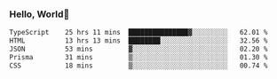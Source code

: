 
### Hello, World🐤

<!--START_SECTION:waka-->

```txt
TypeScript    25 hrs 11 mins  ███████████████▓░░░░░░░░░   62.01 %
HTML          13 hrs 13 mins  ████████░░░░░░░░░░░░░░░░░   32.56 %
JSON          53 mins         ▓░░░░░░░░░░░░░░░░░░░░░░░░   02.20 %
Prisma        31 mins         ▒░░░░░░░░░░░░░░░░░░░░░░░░   01.30 %
CSS           18 mins         ▒░░░░░░░░░░░░░░░░░░░░░░░░   00.74 %
```

<!--END_SECTION:waka-->
